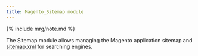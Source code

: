 ```yaml
---
title: Magento_Sitemap module
---
```


{% include mrg/note.md %}

The Sitemap module allows managing the Magento application sitemap and
[sitemap.xml](http://en.wikipedia.org/wiki/Sitemaps) for searching engines.

